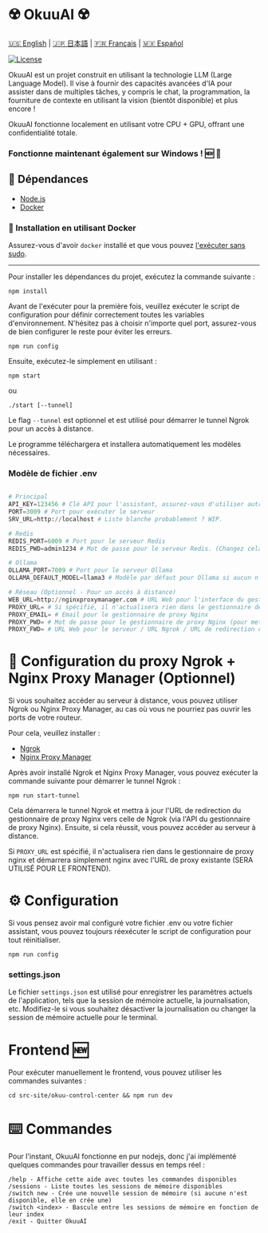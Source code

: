 # ☢️ OkuuAI ☢️

[🇺🇸 English](../README.md) | [🇯🇵 日本語](README-JP.md) | [🇫🇷 Français](README-FR.md) | [🇲🇽 Español](README-ES.md)

[![License](https://img.shields.io/badge/license-MIT-blue.svg)](https://opensource.org/licenses/MIT)

OkuuAI est un projet construit en utilisant la technologie LLM (Large Language Model). Il vise à fournir des capacités avancées d'IA pour assister dans de multiples tâches, y compris le chat, la programmation, la fourniture de contexte en utilisant la vision (bientôt disponible) et plus encore !

OkuuAI fonctionne localement en utilisant votre CPU + GPU, offrant une confidentialité totale.

### Fonctionne maintenant également sur Windows ! 🆕 🎉

## 📝 Dépendances

- [Node.js](https://nodejs.org/en/download/)
- [Docker](https://docs.docker.com/get-docker/)

### 🚀 Installation en utilisant Docker

Assurez-vous d'avoir `docker` installé et que vous pouvez [l'exécuter sans sudo](https://docs.docker.com/engine/install/linux-postinstall/).

---

Pour installer les dépendances du projet, exécutez la commande suivante :

```
npm install
```

Avant de l'exécuter pour la première fois, veuillez exécuter le script de configuration pour définir correctement toutes les variables d'environnement. N'hésitez pas à choisir n'importe quel port, assurez-vous de bien configurer le reste pour éviter les erreurs.

```
npm run config
```

Ensuite, exécutez-le simplement en utilisant :

```
npm start
```

ou

```
./start [--tunnel]
```

Le flag `--tunnel` est optionnel et est utilisé pour démarrer le tunnel Ngrok pour un accès à distance.

Le programme téléchargera et installera automatiquement les modèles nécessaires.

### Modèle de fichier .env
```python

# Principal
API_KEY=123456 # Clé API pour l'assistant, assurez-vous d'utiliser autre chose que cela. C'est juste un espace réservé.
PORT=3009 # Port pour exécuter le serveur
SRV_URL=http://localhost # Liste blanche probablement ? WIP.

# Redis
REDIS_PORT=6009 # Port pour le serveur Redis
REDIS_PWD=admin1234 # Mot de passe pour le serveur Redis. (Changez cela)

# Ollama
OLLAMA_PORT=7009 # Port pour le serveur Ollama
OLLAMA_DEFAULT_MODEL=llama3 # Modèle par défaut pour Ollama si aucun n'est spécifié lors de la configuration

# Réseau (Optionnel - Pour un accès à distance)
WEB_URL=http://nginxproxymanager.com # URL Web pour l'interface du gestionnaire de proxy nginx
PROXY_URL= # Si spécifié, il n'actualisera rien dans le gestionnaire de proxy nginx et démarrera simplement nginx avec l'URL de proxy existante (SERA UTILISÉ POUR LE FRONTEND)
PROXY_EMAIL= # Email pour le gestionnaire de proxy Nginx
PROXY_PWD= # Mot de passe pour le gestionnaire de proxy Nginx (pour mettre à jour l'URL de redirection vers celle de Ngrok)
PROXY_FWD= # URL Web pour le serveur / URL Ngrok / URL de redirection du gestionnaire de proxy Nginx
```

# 🔌 Configuration du proxy Ngrok + Nginx Proxy Manager (Optionnel)

Si vous souhaitez accéder au serveur à distance, vous pouvez utiliser Ngrok ou Nginx Proxy Manager, au cas où vous ne pourriez pas ouvrir les ports de votre routeur.

Pour cela, veuillez installer :
- [Ngrok](https://ngrok.com/download)
- [Nginx Proxy Manager](https://nginxproxymanager.com/)

Après avoir installé Ngrok et Nginx Proxy Manager, vous pouvez exécuter la commande suivante pour démarrer le tunnel Ngrok :

```npm run start-tunnel```

Cela démarrera le tunnel Ngrok et mettra à jour l'URL de redirection du gestionnaire de proxy Nginx vers celle de Ngrok (via l'API du gestionnaire de proxy Nginx). Ensuite, si cela réussit, vous pouvez accéder au serveur à distance.

Si `PROXY_URL` est spécifié, il n'actualisera rien dans le gestionnaire de proxy nginx et démarrera simplement nginx avec l'URL de proxy existante (SERA UTILISÉ POUR LE FRONTEND).

# ⚙️ Configuration

Si vous pensez avoir mal configuré votre fichier .env ou votre fichier assistant, vous pouvez toujours réexécuter le script de configuration pour tout réinitialiser.

```npm run config```

### settings.json

Le fichier `settings.json` est utilisé pour enregistrer les paramètres actuels de l'application, tels que la session de mémoire actuelle, la journalisation, etc. Modifiez-le si vous souhaitez désactiver la journalisation ou changer la session de mémoire actuelle pour le terminal.

# Frontend 🆕

Pour exécuter manuellement le frontend, vous pouvez utiliser les commandes suivantes :

```
cd src-site/okuu-control-center && npm run dev
```

# ⌨️ Commandes

Pour l'instant, OkuuAI fonctionne en pur nodejs, donc j'ai implémenté quelques commandes pour travailler dessus en temps réel :

```
/help - Affiche cette aide avec toutes les commandes disponibles
/sessions - Liste toutes les sessions de mémoire disponibles
/switch new - Crée une nouvelle session de mémoire (si aucune n'est disponible, elle en crée une)
/switch <index> - Bascule entre les sessions de mémoire en fonction de leur index
/exit - Quitter OkuuAI
```
